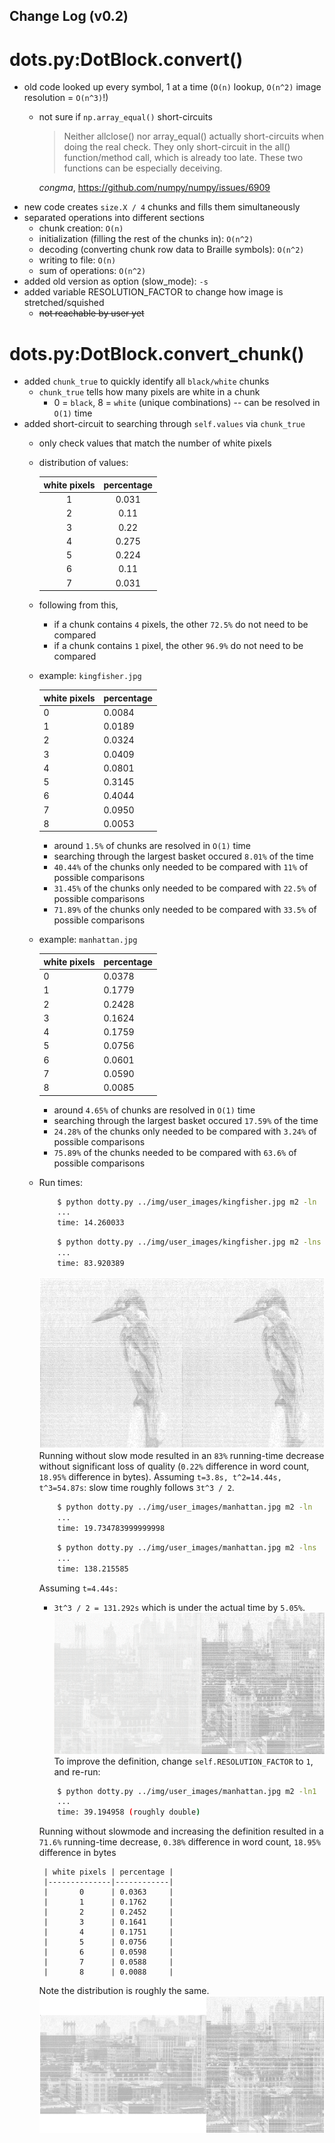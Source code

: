Change Log (v0.2)
-----------------

dots.py:DotBlock.convert()
=========
* old code looked up every symbol, 1 at a time (`O(n)` lookup, `O(n^2)` image resolution = `O(n^3)`!)
   * not sure if `np.array_equal()` short-circuits
      > Neither allclose() nor array_equal() actually short-circuits when doing the real check. 
      > They only short-circuit in the all() function/method call, which is already too late. 
      > These two functions can be especially deceiving.
   
      *congma*, https://github.com/numpy/numpy/issues/6909
* new code creates `size.X / 4` chunks and fills them simultaneously
* separated operations into different sections
    * chunk creation: `O(n)`
    * initialization (filling the rest of the chunks in): `O(n^2)`
    * decoding (converting chunk row data to Braille symbols): `O(n^2)`
    * writing to file: `O(n)`
    * sum of operations: `O(n^2)`
* added old version as option (slow_mode): `-s`
* added variable RESOLUTION_FACTOR to change how image is stretched/squished
   * ~~not reachable by user yet~~

dots.py:DotBlock.convert_chunk()
===============
* added `chunk_true` to quickly identify all `black/white` chunks
    * `chunk_true` tells how many pixels are white in a chunk 
        * 0 = `black`, 8 = `white` (unique combinations) -- can be resolved in `O(1)` time
* added short-circuit to searching through `self.values` via `chunk_true`
    * only check values that match the number of white pixels
    * distribution of values:
     
         | white pixels   | percentage          |
         |:--------------:|:-------------------:|
         |       1        | 0.031               |
         |       2        | 0.11                |
         |       3        | 0.22                |
         |       4        | 0.275               |
         |       5        | 0.224               |
         |       6        | 0.11                |
         |       7        | 0.031               |
    * following from this,
        * if a chunk contains `4` pixels, the other `72.5%` do not need to be compared
        * if a chunk contains `1` pixel, the other `96.9%` do not need to be compared
    
    * example: `kingfisher.jpg`
        
        | white pixels | percentage           |
        |--------------|----------------------|
        |       0      | 0.0084 |
        |       1      | 0.0189 |
        |       2      | 0.0324 |
        |       3      | 0.0409 |
        |       4      | 0.0801 |
        |       5      | 0.3145 |
        |       6      | 0.4044 |
        |       7      | 0.0950 |
        |       8      | 0.0053 | 
         
        * around `1.5%` of chunks are resolved in `O(1)` time
        * searching through the largest basket occured `8.01%` of the time
        * `40.44%` of the chunks only needed to be compared with `11%` of possible comparisons
        * `31.45%` of the chunks only needed to be compared with `22.5%` of possible comparisons
        * `71.89%` of the chunks only needed to be compared with `33.5%` of possible comparisons
    * example: `manhattan.jpg`
        
        | white pixels | percentage |
        |--------------|------------|
        |       0      | 0.0378     |
        |       1      | 0.1779     |
        |       2      | 0.2428     |
        |       3      | 0.1624     |
        |       4      | 0.1759     |
        |       5      | 0.0756     |
        |       6      | 0.0601     |
        |       7      | 0.0590     |
        |       8      | 0.0085     |
        
        * around `4.65%` of chunks are resolved in `O(1)` time
        * searching through the largest basket occured `17.59%` of the time
        * `24.28%` of the chunks only needed to be compared with `3.24%` of possible comparisons
        * `75.89%` of the chunks needed to be compared with `63.6%` of possible comparisons

    * Run times:
        ```sh
            $ python dotty.py ../img/user_images/kingfisher.jpg m2 -ln
            ...
            time: 14.260033
        ```
        ```sh
            $ python dotty.py ../img/user_images/kingfisher.jpg m2 -lns
            ...
            time: 83.920389
        ```
        ![Kingfisher comparison](/img/ss/dotty_nvs.png)
        Running without slow mode resulted in an `83%` running-time decrease without significant loss of quality (`0.22%` difference in word count, `18.95%` difference in bytes). Assuming `t=3.8s, t^2=14.44s, t^3=54.87s`: slow time roughly follows `3t^3 / 2`.
        ```sh
            $ python dotty.py ../img/user_images/manhattan.jpg m2 -ln
            ...
            time: 19.734783999999998
        ```
        ```sh
            $ python dotty.py ../img/user_images/manhattan.jpg m2 -lns
            ...
            time: 138.215585
        ```
        Assuming `t=4.44s:` 
        * `3t^3 / 2 = 131.292s` which is under the actual time by `5.05%`.
        ![Manhattan comparison -- resolution set to 2](/img/ss/dotty_nvs2.png)
        To improve the definition, change `self.RESOLUTION_FACTOR` to `1`, and re-run:
        ```sh
            $ python dotty.py ../img/user_images/manhattan.jpg m2 -ln1
            ...
            time: 39.194958 (roughly double)
        ```
      Running without slowmode and increasing the definition resulted in a `71.6%` running-time decrease, `0.38%` difference in word count, `18.95%` difference in bytes
        
           | white pixels | percentage |
           |--------------|------------|
           |       0      | 0.0363     |
           |       1      | 0.1762     |
           |       2      | 0.2452     |
           |       3      | 0.1641     |
           |       4      | 0.1751     |
           |       5      | 0.0756     |
           |       6      | 0.0598     |
           |       7      | 0.0588     |
           |       8      | 0.0088     |
        
         Note the distribution is roughly the same.
        ![Manhattan comparison -- resolution set to 1](/img/ss/dotty_nvs3.png)
